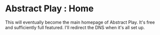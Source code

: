 # Abstract Play : Home

This will eventually become the main homepage of Abstract Play. It's free and sufficiently full featured. I'll redirect the DNS when it's all set up.

